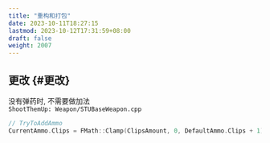 ```yaml
---
title: "重构和打包"
date: 2023-10-11T18:27:15
lastmod: 2023-10-12T17:31:59+08:00
draft: false
weight: 2007
---
```


## 更改 {#更改}

没有弹药时, 不需要做加法 <br/>
`ShootThemUp: Weapon/STUBaseWeapon.cpp` <br/>

```cpp
// TryToAddAmmo
CurrentAmmo.Clips = FMath::Clamp(ClipsAmount, 0, DefaultAmmo.Clips + 1);
```

